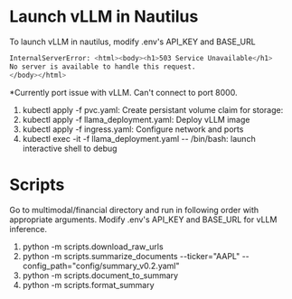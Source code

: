 # Launch vLLM in Nautilus
To launch vLLM in nautilus, modify .env's API_KEY and BASE_URL

```bash
InternalServerError: <html><body><h1>503 Service Unavailable</h1>
No server is available to handle this request.
</body></html>
```
*Currently port issue with vLLM. Can't connect to port 8000.

1. kubectl apply -f pvc.yaml: Create persistant volume claim for storage:
2. kubectl apply -f llama_deployment.yaml: Deploy vLLM image
3. kubectl apply -f ingress.yaml: Configure network and ports
4.  kubectl exec -it -f llama_deployment.yaml -- /bin/bash: launch interactive shell to debug

# Scripts
Go to multimodal/financial directory and run in following order with appropriate arguments.
Modify .env's API_KEY and BASE_URL for vLLM inference.

1. python -m scripts.download_raw_urls
2. python -m scripts.summarize_documents --ticker="AAPL" --config_path="config/summary_v0.2.yaml"
3. python -m scripts.document_to_summary
4. python -m scripts.format_summary